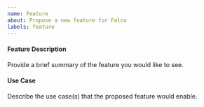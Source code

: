 ```yaml
---
name: Feature
about: Propose a new feature for Falco
labels: feature
---
```

 
#### Feature Description

Provide a brief summary of the feature you would like to see.

#### Use Case

Describe the use case(s) that the proposed feature would enable.
